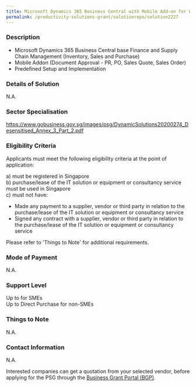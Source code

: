 ```yaml
---
title: Microsoft Dynamics 365 Business Central with Mobile Add-on for Wholesale Trade Version 18-3.01 - Cloud Solution Package-Basic with Addon
permalink: /productivity-solutions-grant/solutionrepo/solution2227
---
```


### Description

- Microsoft Dynamics 365 Business Central base Finance and Supply Chain Management (Inventory, Sales and Purchase)
- Mobile Addon (Document Approval - PR, PO, Sales Quote, Sales Order)
- Predefined Setup and Implementation

### Details of Solution

N.A.

### Sector Specialisation

https://www.gobusiness.gov.sg/images/psg/DynamicSolutions20200274_Desensitised_Annex_3_Part_2.pdf

### Eligibility Criteria

Applicants must meet the following eligibility criteria at the point of application:

a) must be registered in Singapore <br>
b) purchase/lease of the IT solution or equipment or consultancy service must be used in Singapore <br>
c) must not have:
- Made any payment to a supplier, vendor or third party in relation to the purchase/lease of the IT solution or equipment or consultancy service
- Signed any contract with a supplier, vendor or third party in relation to the purchase/lease of the IT solution or equipment or consultancy service

Please refer to 'Things to Note' for additional requirements.

### Mode of Payment
N.A.

### Support Level
Up to  for SMEs <br>
Up to Direct Purchase for non-SMEs

### Things to Note
N.A.

### Contact Information
N.A.

Interested companies can get a quotation from your selected vendor, before applying for the PSG through the <a target='_blank' rel='noopener' href='https://www.businessgrants.gov.sg/'>Business Grant Portal (BGP)</a>.
